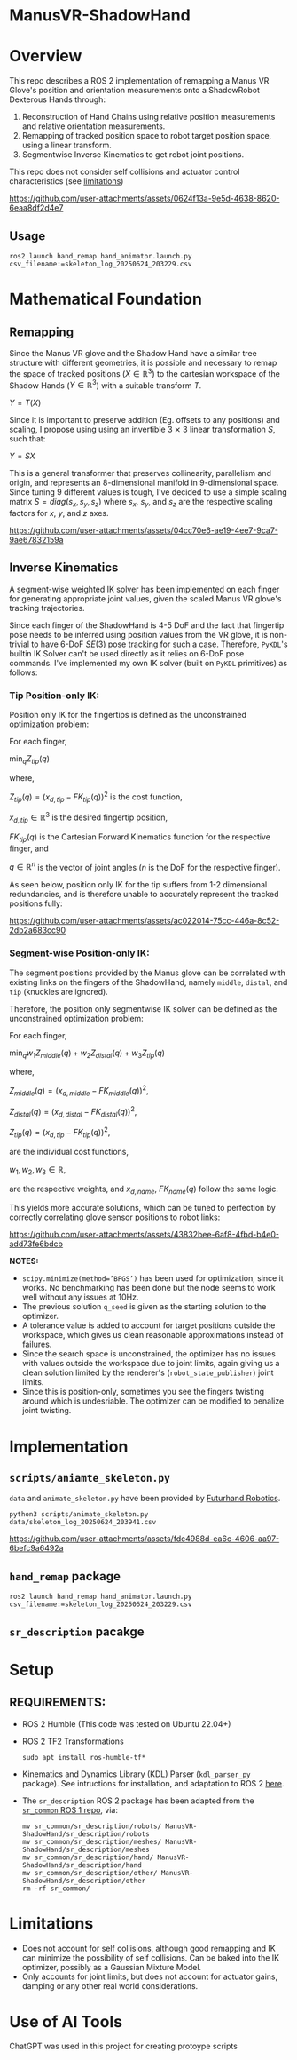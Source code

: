 # ManusVR-ShadowHand

# Overview
This repo describes a ROS 2 implementation of remapping a Manus VR Glove's position and orientation measurements onto a ShadowRobot Dexterous Hands through:

1. Reconstruction of Hand Chains using relative position measurements and relative orientation measurements.
2. Remapping of tracked position space to robot target position space, using a linear transform.
3. Segmentwise Inverse Kinematics to get robot joint positions.

This repo does not consider self collisions and actuator control characteristics (see [limitations](#limitations))

https://github.com/user-attachments/assets/0624f13a-9e5d-4638-8620-6eaa8df2d4e7

## Usage
```
ros2 launch hand_remap hand_animator.launch.py csv_filename:=skeleton_log_20250624_203229.csv
```

# Mathematical Foundation

## Remapping

Since the Manus VR glove and the Shadow Hand have a similar tree structure with different geometries, it is possible and necessary to remap the space of tracked positions ($X \in ℝ^3$) to the cartesian workspace of the Shadow Hands ($Y \in ℝ^3$) with a suitable transform $T$.

$Y = T(X)$

Since it is important to preserve addition (Eg. offsets to any positions) and scaling, I propose using using an invertible $3⨯3$ linear transformation $S$, such that:

$Y = SX$

This is a general transformer that preserves collinearity, parallelism and origin, and represents an $8$-dimensional manifold in $9$-dimensional space.
Since tuning 9 different values is tough, I've decided to use a simple scaling matrix $S = diag(s_x, s_y, s_z)$ where $s_x$, $s_y$, and $s_z$ are the respective scaling factors for $x$, $y$, and $z$ axes.

https://github.com/user-attachments/assets/04cc70e6-ae19-4ee7-9ca7-9ae67832159a

## Inverse Kinematics

A segment-wise weighted IK solver has been implemented on each finger for generating appropriate joint values, given the scaled Manus VR glove's tracking trajectories.

Since each finger of the ShadowHand is 4-5 DoF and the fact that fingertip pose needs to be inferred using position values from the VR glove, it is non-trivial to have 6-DoF $SE(3)$ pose tracking for such a case.
Therefore, `PyKDL`'s builtin IK Solver can't be used directly as it relies on 6-DoF pose commands.
I've implemented my own IK solver (built on `PyKDL` primitives) as follows:

### Tip Position-only IK:

Position only IK for the fingertips is defined as the unconstrained optimization problem:

For each finger,

$\min_{q} Z_{tip}(q)$

where,

$Z_{tip}(q) = (x_{d,tip} - FK_{tip}(q))^2$ is the cost function,

$x_{d,tip} \in ℝ^3$ is the desired fingertip position,

$FK_{tip}(q)$ is the Cartesian Forward Kinematics function for the respective finger, and

$q \in ℝ^n$ is the vector of joint angles ($n$ is the DoF for the respective finger).

As seen below, position only IK for the tip suffers from 1-2 dimensional redundancies, and is therefore unable to accurately represent the tracked positions fully:

https://github.com/user-attachments/assets/ac022014-75cc-446a-8c52-2db2a683cc90

### Segment-wise Position-only IK:

The segment positions provided by the Manus glove can be correlated with existing links on the fingers of the ShadowHand, namely `middle`, `distal`, and `tip` (knuckles are ignored).

Therefore, the position only segmentwise IK solver can be defined as the unconstrained optimization problem:

For each finger,

$\min_{q} w_1 Z_{middle}(q) + w_2 Z_{distal}(q) + w_3 Z_{tip}(q)$

where,

$Z_{middle}(q) = (x_{d,middle} - FK_{middle}(q))^2$,

$Z_{distal}(q) = (x_{d,distal} - FK_{distal}(q))^2$,

$Z_{tip}(q) = (x_{d,tip} - FK_{tip}(q))^2$,

are the individual cost functions, 

$w_1, w_2, w_3 \in ℝ$, 

are the respective weights, and $x_{d,name}$, $FK_{name}(q)$ follow the same logic.

This yields more accurate solutions, which can be tuned to perfection by correctly correlating glove sensor positions to robot links:

https://github.com/user-attachments/assets/43832bee-6af8-4fbd-b4e0-add73fe6bdcb

**NOTES:**
- `scipy.minimize(method=’BFGS’)` has been used for optimization, since it works. No benchmarking has been done but the node seems to work well without any issues at 10Hz.
- The previous solution `q_seed` is given as the starting solution to the optimizer.
- A tolerance value is added to account for target positions outside the workspace, which gives us clean reasonable approximations instead of failures.
- Since the search space is unconstrained, the optimizer has no issues with values outside the workspace due to joint limits, again giving us a clean solution limited by the renderer's (`robot_state_publisher`) joint limits.
- Since this is position-only, sometimes you see the fingers twisting around which is undesriable. The optimizer can be modified to penalize joint twisting.

# Implementation

## `scripts/aniamte_skeleton.py`

`data` and `animate_skeleton.py` have been provided by [Futurhand Robotics](https://futurhandrobotics.com/).
```
python3 scripts/animate_skeleton.py data/skeleton_log_20250624_203941.csv
```

https://github.com/user-attachments/assets/fdc4988d-ea6c-4606-aa97-6befc9a6492a

## `hand_remap` package

```
ros2 launch hand_remap hand_animator.launch.py csv_filename:=skeleton_log_20250624_203229.csv
```

## `sr_description` pacakge


# Setup

## REQUIREMENTS:
- ROS 2 Humble (This code was tested on Ubuntu 22.04+)
- ROS 2 TF2 Transformations 
  ```
  sudo apt install ros-humble-tf*
  ```
- Kinematics and Dynamics Library (KDL) Parser (`kdl_parser_py` package). See intructions for installation, and adaptation to ROS 2 [here](https://github.com/GogiPuttar/Bi-ManualManipulation/tree/main?tab=readme-ov-file#requirements). 
  
- The `sr_description` ROS 2 package has been adapted from the [`sr_common` ROS 1 repo](https://github.com/shadow-robot/sr_common), via:
  ```
  mv sr_common/sr_description/robots/ ManusVR-ShadowHand/sr_description/robots
  mv sr_common/sr_description/meshes/ ManusVR-ShadowHand/sr_description/meshes
  mv sr_common/sr_description/hand/ ManusVR-ShadowHand/sr_description/hand
  mv sr_common/sr_description/other/ ManusVR-ShadowHand/sr_description/other
  rm -rf sr_common/
  ```

# Limitations
- Does not account for self collisions, although good remapping and IK can minimize the possibility of self collisions. 
Can be baked into the IK optimizer, possibly as a Gaussian Mixture Model.
- Only accounts for joint limits, but does not account for actuator gains, damping or any other real world considerations.

# Use of AI Tools
ChatGPT was used in this project for creating protoype scripts